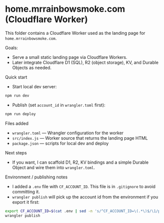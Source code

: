 
# home.mrrainbowsmoke.com (Cloudflare Worker)

This folder contains a Cloudflare Worker used as the landing page for `home.mrrainbowsmoke.com`.

Goals:
- Serve a small static landing page via Cloudflare Workers.
- Later integrate Cloudflare D1 (SQL), R2 (object storage), KV, and Durable Objects as needed.

Quick start

- Start local dev server:

```bash
npm run dev
```

- Publish (set `account_id` in `wrangler.toml` first):

```bash
npm run deploy
```

Files added

- `wrangler.toml` — Wrangler configuration for the worker
- `src/index.js` — Worker source that returns the landing page HTML
- `package.json` — scripts for local dev and deploy

Next steps

- If you want, I can scaffold D1, R2, KV bindings and a simple Durable Object and wire them into `wrangler.toml`.

Environment / publishing notes

- I added a `.env` file with `CF_ACCOUNT_ID`. This file is in `.gitignore` to avoid committing it.
- `wrangler publish` will pick up the account id from the environment if you export it first:

```bash
export CF_ACCOUNT_ID=$(cat .env | sed -n 's/^CF_ACCOUNT_ID=\(.*\)$/\1/p')
wrangler publish
```

